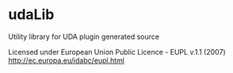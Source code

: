 # udaLib
Utility library for UDA plugin generated source

Licensed under European Union Public Licence - EUPL v.1.1 (2007)
http://ec.europa.eu/idabc/eupl.html

